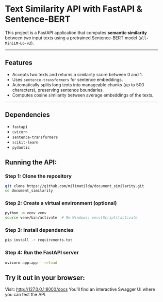 # Text Similarity API with FastAPI & Sentence-BERT

This project is a FastAPI application that computes **semantic similarity** between two input texts using a pretrained Sentence-BERT model (`all-MiniLM-L6-v2`).

---

## Features

- Accepts two texts and returns a similarity score between 0 and 1.
- Uses `sentence-transformers` for sentence embeddings.
- Automatically splits long texts into manageable chunks (up to 500 characters), preserving sentence boundaries.
- Computes cosine similarity between average embeddings of the texts.

---

## Dependencies

- `fastapi`
- `uvicorn`
- `sentence-transformers`
- `scikit-learn`
- `pydantic`

## Running the API:

### Step 1: Clone the repository
```bash
git clone https://github.com/milimatilda/document_similarity.git
cd document_similarity
```
### Step 2: Create a virtual environment (optional)
```bash
python -m venv venv
source venv/bin/activate  # On Windows: venv\Scripts\activate
```
### Step 3: Install dependencies
```bash
pip install -r requirements.txt
```
### Step 4: Run the FastAPI server
```bash
uvicorn app:app --reload
```

## Try it out in your browser:

Visit: http://127.0.0.1:8000/docs
You’ll find an interactive Swagger UI where you can test the API.


